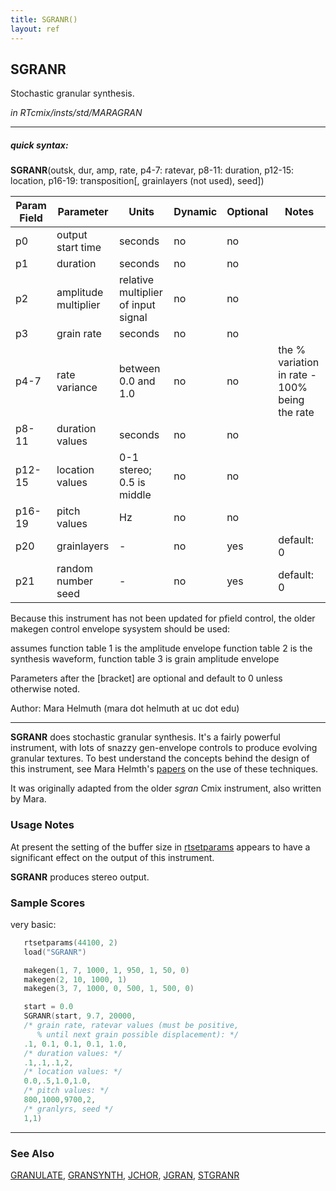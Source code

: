 ```yaml
---
title: SGRANR()
layout: ref
---
```


## SGRANR

Stochastic granular synthesis.

*in RTcmix/insts/std/MARAGRAN*  
  

-----

##### quick syntax:

**SGRANR**(outsk, dur, amp, rate, p4-7: ratevar, p8-11: duration,
p12-15: location, p16-19: transposition\[, grainlayers (not used),
seed\])


Param Field	| Parameter | Units | Dynamic | Optional | Notes
----------- | --------- | ----- | -------- | --------- | ---------
p0 | output start time | seconds | no | no | 
p1 | duration | seconds | no | no | 
p2 | amplitude multiplier | relative multiplier of input signal | no | no | 
p3 | grain rate | seconds | no | no | 
p4-7 | rate variance | between 0.0 and 1.0 | no | no |  the % variation in rate - 100% being the rate |
p8-11 | duration values | seconds | no | no | 
p12-15 | location values | 0-1 stereo; 0.5 is middle | no | no | 
p16-19 | pitch values | Hz | no | no | 
p20 | grainlayers |  -  | no | yes | default: 0 | 
p21 | random number seed |  -  | no | yes | default: 0 | 

   Because this instrument has not been updated for pfield control,
   the older makegen control envelope sysystem should be used:

   assumes function table 1 is the amplitude envelope
   function table 2 is the synthesis waveform,
   function table 3 is grain amplitude envelope

   Parameters after the [bracket] are optional and default to 0 unless
   otherwise noted.

   Author: Mara Helmuth (mara dot helmuth at uc dot edu)

  

-----

  
**SGRANR** does stochastic granular synthesis. It's a fairly powerful
instrument, with lots of snazzy gen-envelope controls to produce
evolving granular textures. To best understand the concepts behind the
design of this instrument, see Mara Helmth's
[papers](http://ccm.uc.edu/music/cmt/events/computermusic/software) on
the use of these techniques.

It was originally adapted from the older *sgran* Cmix instrument, also
written by Mara.

### Usage Notes

At present the setting of the buffer size in
[rtsetparams](../scorefile/rtsetparams.html) appears to have a
significant effect on the output of this instrument.

**SGRANR** produces stereo output.

### Sample Scores

very basic:

```cpp
   rtsetparams(44100, 2)
   load("SGRANR")

   makegen(1, 7, 1000, 1, 950, 1, 50, 0)
   makegen(2, 10, 1000, 1)
   makegen(3, 7, 1000, 0, 500, 1, 500, 0)

   start = 0.0
   SGRANR(start, 9.7, 20000, 
   /* grain rate, ratevar values (must be positive, 
      % until next grain possible displacement): */
   .1, 0.1, 0.1, 0.1, 1.0,
   /* duration values: */
   .1,.1,.1,2, 
   /* location values: */
   0.0,.5,1.0,1.0, 
   /* pitch values: */
   800,1000,9700,2,
   /* granlyrs, seed */
   1,1)
```

  

-----

### See Also

[GRANULATE](GRANULATE.html), [GRANSYNTH](GRANSYNTH.html),
[JCHOR](JCHOR.html), [JGRAN](JGRAN.html), [STGRANR](STGRANR.html)
